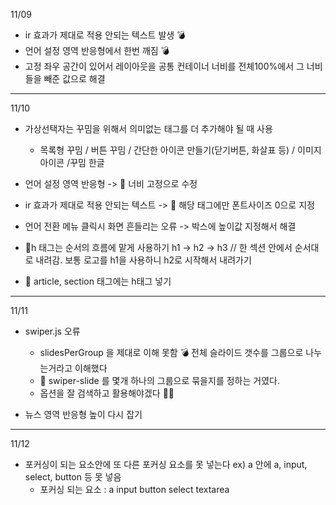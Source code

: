 11/09

-   ir 효과가 제대로 적용 안되는 텍스트 발생 💣
-   언어 설정 영역 반응형에서 한번 깨짐 💣
-   고정 좌우 공간이 있어서 레이아웃을 공통 컨테이너 너비를 전체100%에서 그 너비들을 빼준 값으로 해결

---

11/10

-   가상선택자는 꾸밈을 위해서 의미없는 태그를 더 추가해야 될 때 사용

    -   목록형 꾸밈 / 버튼 꾸밈 / 간단한 아이콘 만들기(닫기버튼, 화살표 등) / 이미지 아이콘 /꾸밈 한글

-   언어 설정 영역 반응형 -> 🔨 너비 고정으로 수정
-   ir 효과가 제대로 적용 안되는 텍스트 -> 🔨 해당 태그에만 폰트사이즈 0으로 지정
-   언어 전환 메뉴 클릭시 화면 흔들리는 오류 -> 박스에 높이값 지정해서 해결
-   🎯h 태그는 순서의 흐름에 맡게 사용하기 h1 -> h2 -> h3 // 한 섹션 안에서 순서대로 내려감. 보통 로고를 h1을 사용하니 h2로 시작해서 내려가기
-   🎯 article, section 태그에는 h태그 넣기

---

11/11

-   swiper.js 오류

    -   slidesPerGroup 을 제대로 이해 못함 💣 전체 슬라이드 갯수를 그룹으로 나누는거라고 이해했다
    -   🔨 swiper-slide 를 몇개 하나의 그룹으로 묶을지를 정하는 거였다.
    -   옵션을 잘 검색하고 활용해야겠다 🤦‍♀️

-   뉴스 영역 반응형 높이 다시 잡기

---

11/12

-   포커싱이 되는 요소안에 또 다른 포커싱 요소를 못 넣는다
    ex) a 안에 a, input, select, button 등 못 넣음
    -   포커싱 되는 요소 : a input button select textarea
